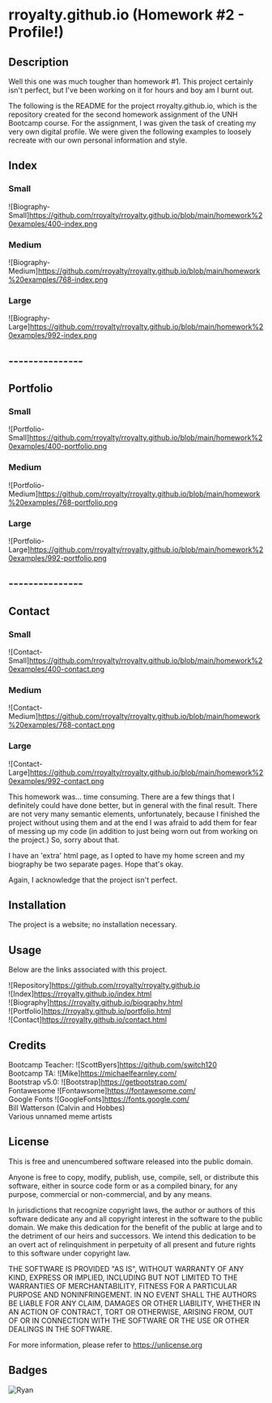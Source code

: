 # rroyalty.github.io (Homework #2 - Profile!)

## Description  

Well this one was much tougher than homework #1. This project certainly isn't perfect, but I've been working on it for hours and boy am I burnt out.  
  
The following is the README for the project rroyalty.github.io, which is the repository created for the second homework assignment of the UNH Bootcamp course. For the assignment, I was given the task of creating my very own digital profile. We were given the following examples to loosely recreate with our own personal information and style.  
  
## Index  
### Small  
![Biography-Small]https://github.com/rroyalty/rroyalty.github.io/blob/main/homework%20examples/400-index.png  
### Medium  
![Biography-Medium]https://github.com/rroyalty/rroyalty.github.io/blob/main/homework%20examples/768-index.png  
### Large  
![Biography-Large]https://github.com/rroyalty/rroyalty.github.io/blob/main/homework%20examples/992-index.png  
## ---------------  
## Portfolio  
### Small  
![Portfolio-Small]https://github.com/rroyalty/rroyalty.github.io/blob/main/homework%20examples/400-portfolio.png  
### Medium  
![Portfolio-Medium]https://github.com/rroyalty/rroyalty.github.io/blob/main/homework%20examples/768-portfolio.png  
### Large  
![Portfolio-Large]https://github.com/rroyalty/rroyalty.github.io/blob/main/homework%20examples/992-portfolio.png  
## ---------------  
## Contact  
### Small  
![Contact-Small]https://github.com/rroyalty/rroyalty.github.io/blob/main/homework%20examples/400-contact.png  
### Medium  
![Contact-Medium]https://github.com/rroyalty/rroyalty.github.io/blob/main/homework%20examples/768-contact.png  
### Large  
![Contact-Large]https://github.com/rroyalty/rroyalty.github.io/blob/main/homework%20examples/992-contact.png  
  
This homework was... time consuming. There are a few things that I definitely could have done better, but in general with the final result. There are not very many semantic elements, unfortunately, because I finished the project without using them and at the end I was afraid to add them for fear of messing up my code (in addition to just being worn out from working on the project.) So, sorry about that.  
  
I have an 'extra' html page, as I opted to have my home screen and my biography be two separate pages. Hope that's okay.  
  
Again, I acknowledge that the project isn't perfect.  
  
## Installation  
  
The project is a website; no installation necessary.  
  
## Usage  
  
Below are the links associated with this project.  
  
![Repository]https://github.com/rroyalty/rroyalty.github.io  
![Index]https://rroyalty.github.io/index.html  
![Biography]https://rroyalty.github.io/biography.html  
![Portfolio]https://rroyalty.github.io/portfolio.html  
![Contact]https://rroyalty.github.io/contact.html  
  
## Credits  
  
Bootcamp Teacher: ![ScottByers]https://github.com/switch120  
Bootcamp TA: ![Mike]https://michaelfearnley.com/  
Bootstrap v5.0: ![Bootstrap]https://getbootstrap.com/  
Fontawesome ![Fontawsome]https://fontawesome.com/  
Google Fonts ![GoogleFonts]https://fonts.google.com/  
Bill Watterson (Calvin and Hobbes)  
Various unnamed meme artists  


## License

This is free and unencumbered software released into the public domain.

Anyone is free to copy, modify, publish, use, compile, sell, or
distribute this software, either in source code form or as a compiled
binary, for any purpose, commercial or non-commercial, and by any
means.

In jurisdictions that recognize copyright laws, the author or authors
of this software dedicate any and all copyright interest in the
software to the public domain. We make this dedication for the benefit
of the public at large and to the detriment of our heirs and
successors. We intend this dedication to be an overt act of
relinquishment in perpetuity of all present and future rights to this
software under copyright law.

THE SOFTWARE IS PROVIDED "AS IS", WITHOUT WARRANTY OF ANY KIND,
EXPRESS OR IMPLIED, INCLUDING BUT NOT LIMITED TO THE WARRANTIES OF
MERCHANTABILITY, FITNESS FOR A PARTICULAR PURPOSE AND NONINFRINGEMENT.
IN NO EVENT SHALL THE AUTHORS BE LIABLE FOR ANY CLAIM, DAMAGES OR
OTHER LIABILITY, WHETHER IN AN ACTION OF CONTRACT, TORT OR OTHERWISE,
ARISING FROM, OUT OF OR IN CONNECTION WITH THE SOFTWARE OR THE USE OR
OTHER DEALINGS IN THE SOFTWARE.

For more information, please refer to <https://unlicense.org>

## Badges

![Ryan](https://img.shields.io/badge/Ryan's%20Badge-Hello-green)

